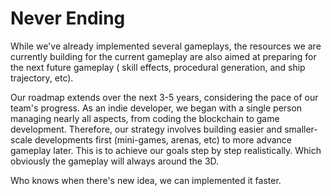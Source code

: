 # Never Ending

While we've already implemented several gameplays, the resources we are currently building for the current gameplay are also aimed at preparing for the next future gameplay ( skill effects, procedural generation, and ship trajectory, etc).&#x20;

Our roadmap extends over the next 3-5 years, considering the pace of our team's progress. As an indie developer, we began with a single person managing nearly all aspects, from coding the blockchain to game development. Therefore, our strategy involves building easier and smaller-scale developments first (mini-games, arenas, etc) to more advance gameplay later. This is to achieve our goals step by step realistically. Which obviously the gameplay will always around the 3D.

Who knows when there's new idea, we can implemented it faster.
